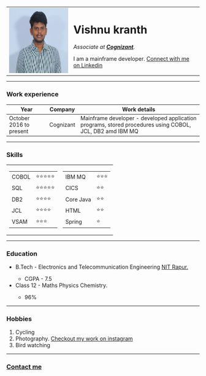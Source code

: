 <html lang="en" dir="ltr">

<head>
  <meta charset="utf-8">
  <title>Vishnu's personal site</title>
</head>

<body>
  <table>
    <tbody>
      <tr>
        <td>
          <img src="pic.jpg" alt="my image" height="170">
        </td>
        <td>
          <h1>Vishnu kranth</h1>
          <p>
            <em>Associate at <a href="https://www.cognizant.com/" target="_blank"><strong>Cognizant</strong></a>.</em>
          </p>
          <p>I am a mainframe developer.
            <a href="https://www.linkedin.com/in/vishnu-kranth-seelam-31407b116/" target="_blank">Connect with me on Linkedin</a>
          </p>
        </td>
      </tr>
    </tbody>
  </table>
  <hr>
  <h3>Work experience</h3>
  <table cellspacing="10">
    <thead>
      <tr>
        <th>Year</th>
        <th>Company</th>
        <th>Work details</th>
      </tr>
    </thead>
    <tbody>
      <tr>
        <td>October 2016 to present</td>
        <td>Cognizant</td>
        <td>Mainframe developer - developed application programs, stored procedures using COBOL, JCL, DB2 amd IBM MQ</td>
      </tr>
    </tbody>
  </table>
  <hr>
  <h3>Skills</h3>
  <table cellspacing="10">
    <tr>
      <td>
        <table>
          <tr>
            <td>COBOL</td>
            <td>&#11088;&#11088;&#11088;&#11088;&#11088;</td>
          </tr>
          <tr>
            <td>SQL</td>
            <td>&#11088;&#11088;&#11088;&#11088;&#11088;</td>
          </tr>
          <tr>
            <td>DB2</td>
            <td>&#11088;&#11088;&#11088;&#11088;</td>
          </tr>
          <tr>
            <td>JCL</td>
            <td>&#11088;&#11088;&#11088;&#11088;</td>
          </tr>
          <tr>
            <td>VSAM</td>
            <td>&#11088;&#11088;&#11088;</td>
          </tr>
        </table>
      </td>
      <td>
        <table>
          <tr>
            <td>IBM MQ</td>
            <td>&#11088;&#11088;&#11088;</td>
          </tr>
          <tr>
            <td>CICS</td>
            <td>&#11088;&#11088;</td>
          </tr>
          <tr>
            <td>Core Java</td>
            <td>&#11088;&#11088;</td>
          </tr>
          <tr>
            <td>HTML</td>
            <td>&#11088;&#11088;</td>
          </tr>
          <tr>
            <td>Spring</td>
            <td>&#11088;</td>
          </tr>
        </table>
      </td>
    </tr>
  </table>
  <hr>
  <h3>Education</h3>
  <ul>
    <li>B.Tech - Electronics and Telecommunication Engineering <a href="http://www.nitrr.ac.in/" target="_blank">NIT Rapur.</a> </li>
    <ul>
      <li>CGPA - 7.5</li>
    </ul>
    <li>Class 12 - Maths Physics Chemistry.</li>
    <ul>
      <li>96%</li>
    </ul>
  </ul>
  <hr>
  <h3>Hobbies</h3>
  <ol>
    <li>Cycling</li>
    <li>Photography. <a href="https://www.instagram.com/vishnukranth/" target="_blank"> Checkout my work on instagram</a> </li>
    <li>Bird watching</li>
  </ol>
  <hr>
  <h3> <a href="Contact.html" target="_blank"> <strong>Contact me</strong></a> </h3>
</body>

</html>

